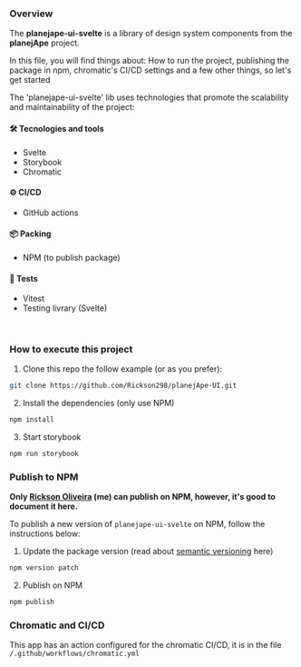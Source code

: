 ### Overview

The **planejape-ui-svelte** is a library of design system components from the **planejApe** project.

In this file, you will find things about: How to run the project, publishing the package in
npm, chromatic's CI/CD settings and a few other things, so let's get started

The 'planejape-ui-svelte' lib uses technologies that promote the scalability and maintainability of the project:

#### 🛠️ Tecnologies and tools

- Svelte
- Storybook
- Chromatic

#### ⚙️ CI/CD

- GitHub actions

#### 📦 Packing

- NPM (to publish package)

#### 📝 Tests

- Vitest
- Testing livrary (Svelte)

<br />

### How to execute this project

1. Clone this repo the follow example (or as you prefer):

```bash
git clone https://github.com/Rickson298/planejApe-UI.git
```

2. Install the dependencies (only use NPM)

```bash
npm install
```

3. Start storybook

```bash
npm run storybook
```

### Publish to NPM

**Only [Rickson Oliveira](https://github.com/Rickson298) (me) can publish on NPM, however, it's good to document it here.**

To publish a new version of `planejape-ui-svelte` on NPM, follow the instructions below:

1. Update the package version (read about [semantic versioning](https://docs.npmjs.com/about-semantic-versioning) here)

```bash
npm version patch
```

2. Publish on NPM

```bash
npm publish
```

### Chromatic and CI/CD

This app has an action configured for the chromatic CI/CD, it is in the file `/.github/workflows/chromatic.yml`
